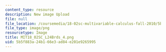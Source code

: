 ```yaml
---
content_type: resource
description: New image Upload
file: null
file_location: /coursemedia/18-02sc-multivariable-calculus-fall-2010/5b5f883a24b166e3ad84e201e9265995_MIT18_02SC_L24Brds_4.png
file_type: image/png
resourcetype: Image
title: MIT18_02SC_L24Brds_4.png
uid: 5b5f883a-24b1-66e3-ad84-e201e9265995
---
```

